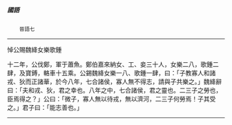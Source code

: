 

##### 國語
　　`晉語七`

* * *

悼公賜魏絳女樂歌鍾

十二年，公伐鄭，軍于蕭魚。鄭伯嘉來納女、工、妾三十人，女樂二八，歌鍾二肆，及寶鎛，輅車十五乘。公錫魏絳女樂一八、歌鍾一肆，曰：「子教寡人和諸戎、狄而正諸華，於今八年，七合諸侯，寡人無不得志，請與子共樂之。」魏絳辭曰：「夫和戎、狄，君之幸也。八年之中，七合諸侯，君之靈也。二三子之勞也，臣焉得之？」公曰：「微子，寡人無以待戎，無以濟河，二三子何勞焉！子其受之。」君子曰：「能志善也。」

* * *

